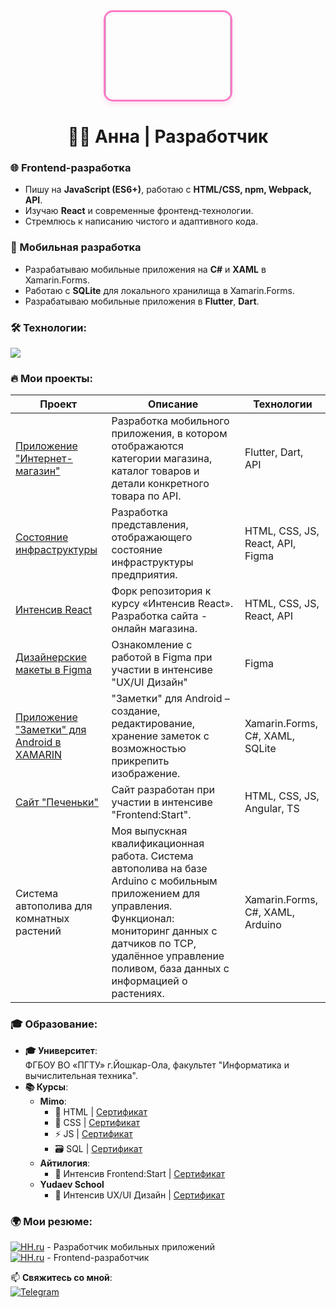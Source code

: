 <div align="center" style="text-align: center; width: 100%;">
  <div style="display: inline-block; overflow: hidden; border-radius: 15px; border: 3px solid #FF79C6; box-shadow: 0 4px 8px rgba(255, 121, 198, 0.2);">
    <img src="https://media.giphy.com/media/JIX9t2j0ZTN9S/giphy.gif" width="200" style="margin-top: -40px; margin-bottom: -20px; display: block;">
  </div>
</div>

<h1 align="center">👩‍💻 Анна | Разработчик</h1>

### **🌐 Frontend-разработка**  
- Пишу на **JavaScript (ES6+)**, работаю с **HTML/CSS, npm, Webpack, API**.  
- Изучаю **React** и современные фронтенд-технологии.  
- Стремлюсь к написанию чистого и адаптивного кода.  

### **📱 Мобильная разработка**  
- Разрабатываю мобильные приложения на **C#** и **XAML** в Xamarin.Forms.  
- Работаю с **SQLite** для локального хранилища в Xamarin.Forms.
- Разрабатываю мобильные приложения в **Flutter**, **Dart**.  

### **🛠️ Технологии:**  
<p align="left">
  <img src="https://skillicons.dev/icons?i=js,react,html,css,webpack,cs,dotnet,sqlite,arduino,figma,flutter,dart" />
</p>

### **🔥 Мои проекты:**
| Проект | Описание | Технологии |
|--------|----------|------------|
| [Приложение "Интернет-магазин"](https://github.com/CorkaA/Online-store) | Разработка мобильного приложения, в котором отображаются категории магазина, каталог товаров и детали конкретного товара по API. | Flutter, Dart, API |
| [Состояние инфраструктуры](https://github.com/CorkaA/state-of-infrastructure) | Разработка представления, отображающего состояние инфраструктуры предприятия. | HTML, CSS, JS, React, API, Figma |
| [Интенсив React](https://github.com/CorkaA/react-webinar-3/tree/lecture-4-my-branch) | Форк репозитория к курсу «Интенсив React». Разработка сайта - онлайн магазина. | HTML, CSS, JS, React, API |
| [Дизайнерские макеты в Figma](https://github.com/CorkaA/figma/) | Ознакомление с работой в Figma при участии в интенсиве "UX/UI Дизайн" | Figma |
| [Приложение "Заметки" для Android в XAMARIN](https://github.com/CorkaA/notes) | "Заметки" для Android – создание, редактирование, хранение заметок с возможностью прикрепить изображение. | Xamarin.Forms, C#, XAML, SQLite |
| [Сайт "Печеньки"](https://corkaa.github.io/cookies/) | Сайт разработан при участии в интенсиве "Frontend:Start". | HTML, CSS, JS, Angular, TS |
| Система автополива для комнатных растений | Моя выпускная квалификационная работа. Система автополива на базе Arduino с мобильным приложением для управления. Функционал: мониторинг данных с датчиков по TCP, удалённое управление поливом, база данных с информацией о растениях. | Xamarin.Forms, C#, XAML, Arduino |

### **🎓 Образование:**  
- **🎓 Университет**:  
  ФГБОУ ВО «ПГТУ» г.Йошкар-Ола, факультет "Информатика и вычислительная техника".  
- **📚 Курсы**:  
  - **Mimo**:  
    - 📄 HTML | [Сертификат](https://drive.google.com/file/d/1h086EnXkG9DnIhoh3rJB4g2B_OYeNuCM/view)  
    - 🎨 CSS | [Сертификат](https://drive.google.com/file/d/1h1f72U04EZC2JeAlxNxPbj0zGVr6Ur4S/view)  
    - ⚡ JS | [Сертификат](https://drive.google.com/file/d/1hC0ivO1cIcLO1McvSxrdKQuS-CLVvmQn/view)  
    - 🗃️ SQL | [Сертификат](https://drive.google.com/file/d/1h87lf6cWURzqI9H9WfeEHuX9SOE0Yaj1/view)  
  - **Айтилогия**:  
    - 🌟 Интенсив Frontend:Start | [Сертификат](https://drive.google.com/file/d/1gzAJMoO8CdkK5TE40spiZOcxiv7GLfdH/view)  
  - **Yudaev School**
    - 🎨 Интенсив UX/UI Дизайн | [Сертификат](https://drive.google.com/file/d/1n9UbZWEQHnNjh0qRxCSJtR8wVXPhVJrM/view?usp=drive_link)


### 🌍 Мои резюме:  
[![HH.ru](https://img.shields.io/badge/-HH.ru-FF6600?logo=headhunter)](https://yoshkar-ola.hh.ru/resume/1524bc46ff0dc66bf10039ed1f7179724e4461) - Разработчик мобильных приложений   
[![HH.ru](https://img.shields.io/badge/-HH.ru-FF6600?logo=headhunter)](https://yoshkar-ola.hh.ru/resume/26ed221fff0e0821b70039ed1f5050456e5559) - Frontend-разработчик  


📫 **Свяжитесь со мной**:  
[![Telegram](https://img.shields.io/badge/-Telegram-26A5E4?logo=telegram)](https://t.me/corka_a) 
